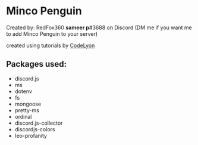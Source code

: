 # Minco Penguin

Created by: RedFox360
**sameer p**#3688 on Discord (DM me if you want me to add Minco Penguin to your server)

created using tutorials by [CodeLyon](https://www.youtube.com/codelyon)

## Packages used:

- discord.js
- ms
- dotenv
- fs
- mongoose
- pretty-ms
- ordinal
- discord.js-collector
- discordjs-colors
- leo-profanity
